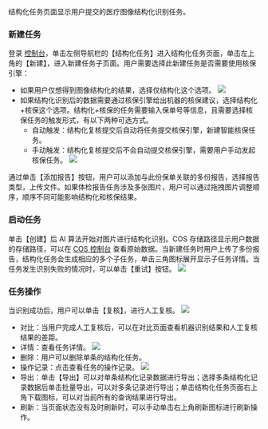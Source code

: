 结构化任务页面显示用户提交的医疗图像结构化识别任务。

### 新建任务
登录 [控制台](https://console.cloud.tencent.com/cii)，单击左侧导航栏的【结构化任务】进入结构化任务页面，单击左上角的【新建】，进入新建任务子页面。用户需要选择此新建任务是否需要使用核保引擎：
- 如果用户仅想得到图像结构化的结果，选择仅结构化这个选项。
	![](https://main.qcloudimg.com/raw/dc09590c0c0130a796dac31a267cf6eb.png)
- 如果结构化识别后的数据需要通过核保引擎给出机器的核保建议，选择结构化+核保这个选项。结构化+核保的任务需要输入保单号等信息，且需要选择核保任务的触发形式，有以下两种可选方式。
	- 自动触发：结构化复核提交后自动将任务提交核保引擎，新建智能核保任务。
	- 手动触发：结构化复核提交后不会自动提交核保引擎，需要用户手动发起核保任务。
		 ![](https://main.qcloudimg.com/raw/e60e0e93640e0dce7a4343b046d7ff48.png)
	

通过单击【添加报告】按钮，用户可以添加与此份保单关联的多份报告，选择报告类型，上传文件。如果体检报告任务涉及多张图片，用户可以通过拖拽图片调整顺序，顺序不同可能影响结构化和核保结果。

### 启动任务
单击【创建】后 AI 算法开始对图片进行结构化识别。COS 存储路径显示用户数据的存储路径，可以在 [COS 控制台](https://console.cloud.tencent.com/cos5) 查看原始数据。当新建任务时用户上传了多份报告，结构化任务会生成相应的多个子任务，单击三角图标展开显示子任务详情。当任务发生识别失败的情况时，可以单击【重试】按钮。
![](https://main.qcloudimg.com/raw/28f4f9095b6081d67babea7fedb97f4f.png)

### 任务操作
当识别成功后，用户可以单击【复核】，进行人工复核。
 ![](https://main.qcloudimg.com/raw/c632217767f290a52d89bd6098d68207.png)
- 对比：当用户完成人工复核后，可以在对比页面查看机器识别结果和人工复核结果的差距。
- 详情：查看任务详情。
 ![](https://main.qcloudimg.com/raw/061ef1f7c3ecf6827bfffb93a2b68dcb.png)
- 删除：用户可以删除单条的结构化任务。 
- 操作记录：点击查看任务的操作记录。
  ![](https://main.qcloudimg.com/raw/08e92d20a7dc27889d7548b5bd6b3c81.png)
- 导出：单击【导出】可以对单条结构化记录数据进行导出；选择多条结构化记录数据后单击批量导出，可以对多条记录进行导出；单击结构化任务页面右上角下载图标，可以对当前所有的查询结果进行导出。
- 刷新：当页面状态没有及时刷新时，可以手动单击右上角刷新图标进行刷新操作。
